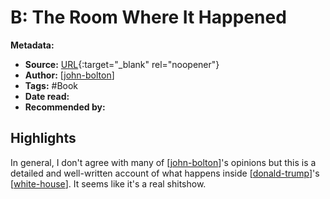 # B: The Room Where It Happened

**Metadata:**

- **Source:** [URL](https://www.amazon.com/Room-Where-Happened-White-Memoir-ebook/dp/B0847FZRBF/ref=tmm_kin_swatch_0?_encoding=UTF8&qid=1594205351&sr=8-1){:target="\_blank" rel="noopener"}
- **Author:** [[john-bolton]]
- **Tags:** #Book
- **Date read:**
- **Recommended by:**

## Highlights

In general, I don't agree with many of [[john-bolton]]'s opinions but this is a detailed and well-written account of what happens inside [[donald-trump]]'s [[white-house]]. It seems like it's a real shitshow.

[//begin]: # "Autogenerated link references for markdown compatibility"
[john-bolton]: john-bolton "John Bolton"
[donald-trump]: donald-trump "Donald Trump"
[white-house]: white-house "White House"
[//end]: # "Autogenerated link references"
